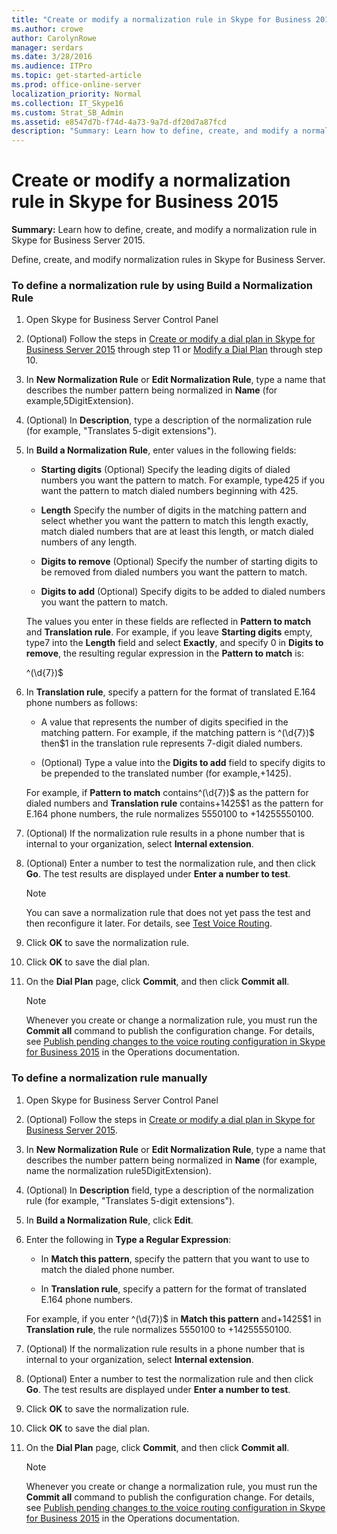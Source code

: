 ```yaml
---
title: "Create or modify a normalization rule in Skype for Business 2015"
ms.author: crowe
author: CarolynRowe
manager: serdars
ms.date: 3/28/2016
ms.audience: ITPro
ms.topic: get-started-article
ms.prod: office-online-server
localization_priority: Normal
ms.collection: IT_Skype16
ms.custom: Strat_SB_Admin
ms.assetid: e8547d7b-f74d-4a73-9a7d-df20d7a87fcd
description: "Summary: Learn how to define, create, and modify a normalization rule in Skype for Business Server 2015."
---
```


# Create or modify a normalization rule in Skype for Business 2015
 
**Summary:** Learn how to define, create, and modify a normalization rule in Skype for Business Server 2015.
  
Define, create, and modify normalization rules in Skype for Business Server.
  
### To define a normalization rule by using Build a Normalization Rule

1. Open Skype for Business Server Control Panel
    
2. (Optional) Follow the steps in [Create or modify a dial plan in Skype for Business Server 2015](dial-plans.md) through step 11 or [Modify a Dial Plan](http://technet.microsoft.com/library/a91f02df-cf60-40cf-82fe-e0342c118b91.aspx) through step 10.
    
3. In **New Normalization Rule** or **Edit Normalization Rule**, type a name that describes the number pattern being normalized in **Name** (for example,5DigitExtension).
    
4. (Optional) In **Description**, type a description of the normalization rule (for example, "Translates 5-digit extensions").
    
5. In **Build a Normalization Rule**, enter values in the following fields:
    
   - **Starting digits** (Optional) Specify the leading digits of dialed numbers you want the pattern to match. For example, type425 if you want the pattern to match dialed numbers beginning with 425.
    
   - **Length** Specify the number of digits in the matching pattern and select whether you want the pattern to match this length exactly, match dialed numbers that are at least this length, or match dialed numbers of any length.
    
   - **Digits to remove** (Optional) Specify the number of starting digits to be removed from dialed numbers you want the pattern to match.
    
   - **Digits to add** (Optional) Specify digits to be added to dialed numbers you want the pattern to match.
    
    The values you enter in these fields are reflected in **Pattern to match** and **Translation rule**. For example, if you leave **Starting digits** empty, type7 into the **Length** field and select **Exactly**, and specify 0 in **Digits to remove**, the resulting regular expression in the **Pattern to match** is:
    
    ^(\d{7})$
    
6. In **Translation rule**, specify a pattern for the format of translated E.164 phone numbers as follows:
    
   - A value that represents the number of digits specified in the matching pattern. For example, if the matching pattern is ^(\d{7})$ then$1 in the translation rule represents 7-digit dialed numbers.
    
   - (Optional) Type a value into the **Digits to add** field to specify digits to be prepended to the translated number (for example,+1425).
    
    For example, if **Pattern to match** contains^(\d{7})$ as the pattern for dialed numbers and **Translation rule** contains+1425$1 as the pattern for E.164 phone numbers, the rule normalizes 5550100 to +14255550100.
    
7. (Optional) If the normalization rule results in a phone number that is internal to your organization, select **Internal extension**.
    
8. (Optional) Enter a number to test the normalization rule, and then click **Go**. The test results are displayed under **Enter a number to test**.
    
    > [!NOTE]
    > You can save a normalization rule that does not yet pass the test and then reconfigure it later. For details, see [Test Voice Routing](http://technet.microsoft.com/library/d3aae909-fef6-440f-b144-0b62dc82bf5d.aspx). 
  
9. Click **OK** to save the normalization rule.
    
10. Click **OK** to save the dial plan.
    
11. On the **Dial Plan** page, click **Commit**, and then click **Commit all**. 
    
    > [!NOTE]
    > Whenever you create or change a normalization rule, you must run the **Commit all** command to publish the configuration change. For details, see [Publish pending changes to the voice routing configuration in Skype for Business 2015](voice-route-config-changes.md) in the Operations documentation.
  
### To define a normalization rule manually

1. Open Skype for Business Server Control Panel
    
2. (Optional) Follow the steps in [Create or modify a dial plan in Skype for Business Server 2015](dial-plans.md). 
    
3. In **New Normalization Rule** or **Edit Normalization Rule**, type a name that describes the number pattern being normalized in **Name** (for example, name the normalization rule5DigitExtension).
    
4. (Optional) In **Description** field, type a description of the normalization rule (for example, "Translates 5-digit extensions").
    
5. In **Build a Normalization Rule**, click **Edit**.
    
6. Enter the following in **Type a Regular Expression**:
    
   - In **Match this pattern**, specify the pattern that you want to use to match the dialed phone number.
    
   - In **Translation rule**, specify a pattern for the format of translated E.164 phone numbers.
    
    For example, if you enter ^(\d{7})$ in **Match this pattern** and+1425$1 in **Translation rule**, the rule normalizes 5550100 to +14255550100.
    
7. (Optional) If the normalization rule results in a phone number that is internal to your organization, select **Internal extension**.
    
8. (Optional) Enter a number to test the normalization rule and then click **Go**. The test results are displayed under **Enter a number to test**.
    
9. Click **OK** to save the normalization rule.
    
10. Click **OK** to save the dial plan.
    
11. On the **Dial Plan** page, click **Commit**, and then click **Commit all**.
    
    > [!NOTE]
    > Whenever you create or change a normalization rule, you must run the **Commit all** command to publish the configuration change. For details, see [Publish pending changes to the voice routing configuration in Skype for Business 2015](voice-route-config-changes.md) in the Operations documentation.
  

